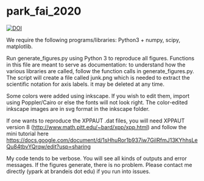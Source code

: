 # park_fai_2020
[![DOI](https://zenodo.org/badge/244737542.svg)](https://zenodo.org/badge/latestdoi/244737542)

We require the following programs/libraries:
Python3 + numpy, scipy, matplotlib.

Run generate_figures.py using Python 3 to reproduce all figures. Functions in this file are meant to serve as documentation: to understand how the various libraries are called, follow the function calls in generate_figures.py. The script will create a file called junk.png which is needed to extract the scientific notation for axis labels. it may be deleted at any time.

Some colors were added using inkscape. If you wish to edit them, import using Poppler/Cairo or else the fonts will not look right. The color-edited inkscape images are in svg format in the inkscape folder.

If one wants to reproduce the XPPAUT .dat files, you will need 
XPPAUT version 8 (http://www.math.pitt.edu/~bard/xpp/xpp.html) and follow the mini tutorial here https://docs.google.com/document/d/1sHhuRor1b937iw7GiIRfmJ13KYhhsLeQu84tbvYQrqw/edit?usp=sharing

My code tends to be verbose. You will see all kinds of outputs and error messages. If the figures generate, there is no problem. Please contact me directly (ypark at brandeis dot edu) if you run into issues. 
